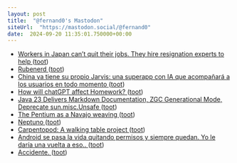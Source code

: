 ```yaml
---
layout: post
title:  "@fernand0's Mastodon"
siteUrl:  "https://mastodon.social/@fernand0"
date:  2024-09-20 11:35:01.750000+00:00
---
```

*  [Workers in Japan can’t quit their jobs. They hire resignation experts to help ](https://edition.cnn.com/2024/08/31/business/japan-workers-resignation-agencies-intl-hnk/index.htm) ([toot](https://mastodon.social/@fernand0/113169668620138609))
*  [Rubenerd ](https://rubenerd.com/the-email-is-authentication-pattern) ([toot](https://mastodon.social/@fernand0/113169334249366307))
*  [China ya tiene su propio Jarvis: una superapp con IA que acompañará a los usuarios en todo momento ](https://www.genbeta.com/actualidad/china-tiene-su-propio-jarvis-superapp-ia-que-acompanara-a-usuarios-todo-moment) ([toot](https://mastodon.social/@fernand0/113169089834288982))
*  [How will chatGPT  affect Homework? ](https://blog.computationalcomplexity.org/2024/09/how-will-chatgpt-affect-homework.htm) ([toot](https://mastodon.social/@fernand0/113168976123280912))
*  [Java 23 Delivers Markdown Documentation, ZGC Generational Mode, Deprecate sun.misc.Unsafe ](https://www.infoq.com/news/2024/09/java23-released) ([toot](https://mastodon.social/@fernand0/113168747997357694))
*  [The Pentium as a Navajo weaving ](http://www.righto.com/2024/08/pentium-navajo-fairchild-shiprock.htm) ([toot](https://mastodon.social/@fernand0/113168010121089506))
*  [Neptuno ](https://www.flickr.com/photos/fernand0/53982483100) ([toot](https://mastodon.social/@fernand0/113167211730979752))
*  [Carpentopod: A walking table project ](https://www.decarpentier.nl/carpentopo) ([toot](https://mastodon.social/@fernand0/113167192750381904))
*  [Android se pasa la vida quitando permisos y siempre quedan. Yo le daría una vuelta a eso.. ](https://mastodon.social/@fernand0/113165719037748841) ([toot](https://mastodon.social/@fernand0/113165719037748841))
*  [Accidente. ](https://avecesunafoto.wordpress.com/2024/09/19/accidente-2) ([toot](https://mastodon.social/@fernand0/113165471320696454))

